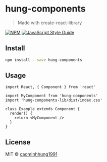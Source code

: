 # hung-components

> Made with create-react-library

[![NPM](https://img.shields.io/npm/v/hung-components-lib.svg)](https://www.npmjs.com/package/hung-components-lib) [![JavaScript Style Guide](https://img.shields.io/badge/code_style-standard-brightgreen.svg)](https://standardjs.com)

## Install

```bash
npm install --save hung-components
```

## Usage

```tsx
import React, { Component } from 'react'

import MyComponent from 'hung-components'
import 'hung-components-lib/dist/index.css'

class Example extends Component {
  render() {
    return <MyComponent />
  }
}
```

## License

MIT © [caominhhung1991](https://github.com/caominhhung1991)
